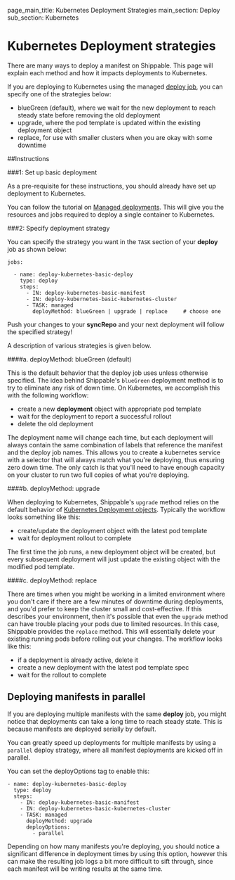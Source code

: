 page_main_title: Kubernetes Deployment Strategies
main_section: Deploy
sub_section: Kubernetes

# Kubernetes Deployment strategies

There are many ways to deploy a manifest on Shippable. This page will explain each method and how it impacts deployments to Kubernetes.

If you are deploying to Kubernetes using the managed [deploy job](/platform/job-deploy/), you can specify one of the strategies below:

- blueGreen (default), where we wait for the new deployment to reach steady state before removing the old deployment
- upgrade, where the pod template is updated within the existing deployment object
- replace, for use with smaller clusters when you are okay with some downtime

##Instructions

###1: Set up basic deployment

As a pre-requisite for these instructions, you should already have set up deployment to Kubernetes.

You can follow the tutorial on [Managed deployments](/deploy/kubernetes/). This will give you the resources and jobs required to deploy a single container to Kubernetes.

###2: Specify deployment strategy

You can specify the strategy you want in the `TASK` section of your **deploy** job as shown below:

```
jobs:

  - name: deploy-kubernetes-basic-deploy
    type: deploy
    steps:
      - IN: deploy-kubernetes-basic-manifest
      - IN: deploy-kubernetes-basic-kubernetes-cluster
      - TASK: managed
        deployMethod: blueGreen | upgrade | replace     # choose one
```

Push your changes to your **syncRepo** and your next deployment will follow the specified strategy!

A description of various strategies is given below.

####a. deployMethod: blueGreen (default)

This is the default behavior that the deploy job uses unless otherwise specified.  The idea behind Shippable's `blueGreen` deployment method is to try to eliminate any risk of down time.  On Kubernetes, we accomplish this with the following workflow:

- create a new **deployment** object with appropriate pod template 
- wait for the deployment to report a successful rollout
- delete the old deployment

The deployment name will change each time, but each deployment will always contain the same combination of labels that reference the manifest and the deploy job names.  This allows you to create a kubernetes service with a selector that will always match what you're deploying, thus ensuring zero down time.  The only catch is that you'll need to have enough capacity on your cluster to run two full copies of what you're deploying.  

####b. deployMethod: upgrade

When deploying to Kubernetes, Shippable's `upgrade` method relies on the default behavior of [Kubernetes Deployment objects](https://kubernetes.io/docs/concepts/workloads/controllers/deployment/).  Typically the workflow looks something like this:

- create/update the deployment object with the latest pod template
- wait for deployment rollout to complete

The first time the job runs, a new deployment object will be created, but every subsequent deployment will just update the existing object with the modified pod template.

####c. deployMethod: replace

There are times when you might be working in a limited environment where you don't care if there are a few minutes of downtime during deployments, and you'd prefer to keep the cluster small and cost-effective.  If this describes your environment, then it's possible that even the `upgrade` method can have trouble placing your pods due to limited resources.  In this case, Shippable provides the `replace` method.  This will essentially delete your existing running pods before rolling out your changes.  The workflow looks like this:

- if a deployment is already active, delete it
- create a new deployment with the latest pod template spec
- wait for the rollout to complete


## Deploying manifests in parallel

If you are deploying multiple manifests with the same **deploy** job, you might notice that deployments can take a long time to reach steady state. This is because manifests are deployed serially by default.

You can greatly speed up deployments for multiple manifests by using a `parallel` deploy strategy, where all manifest deployments are kicked off in parallel.

You can set the deployOptions tag to enable this:

```
- name: deploy-kubernetes-basic-deploy
  type: deploy
  steps:
    - IN: deploy-kubernetes-basic-manifest
    - IN: deploy-kubernetes-basic-kubernetes-cluster
    - TASK: managed
      deployMethod: upgrade
      deployOptions:
        - parallel

```

Depending on how many manifests you're deploying, you should notice a significant difference in deployment times by using this option, however this can make the resulting job logs a bit more difficult to sift through, since each manifest will be writing results at the same time.

